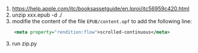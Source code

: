 1. https://help.apple.com/itc/booksassetguide/en.lproj/itc56959c420.html
2. unzip xxx.epub -d ./
2. modifie the content of the file `EPUB/content.opf` to add the following line:
```xml
    <meta property="rendition:flow">scrolled-continuous</meta>
```
3. run zip.py